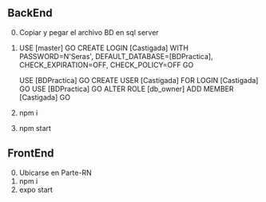 ## BackEnd

0. Copiar y pegar el archivo BD en sql server
1. USE [master]
    GO
    CREATE LOGIN [Castigada] WITH PASSWORD=N'Seras', DEFAULT_DATABASE=[BDPractica], CHECK_EXPIRATION=OFF,
    CHECK_POLICY=OFF
    GO
    
    USE [BDPractica]
    GO
    CREATE USER [Castigada] FOR LOGIN [Castigada]
    GO
    USE [BDPractica]
    GO
    ALTER ROLE [db_owner] ADD MEMBER [Castigada]
    GO
2. npm i
3. npm start
## FrontEnd

0. Ubicarse en Parte-RN 
1. npm i
2. expo start
